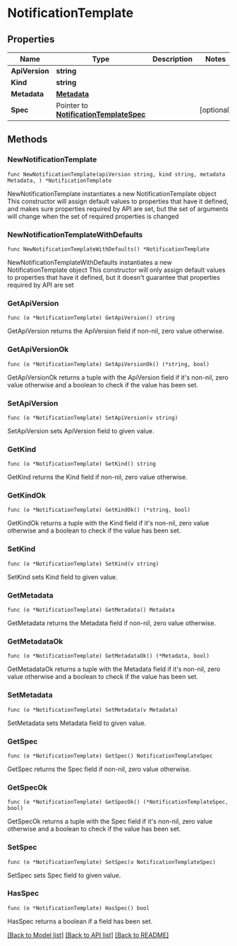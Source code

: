 # NotificationTemplate

## Properties

Name | Type | Description | Notes
------------ | ------------- | ------------- | -------------
**ApiVersion** | **string** |  | 
**Kind** | **string** |  | 
**Metadata** | [**Metadata**](Metadata.md) |  | 
**Spec** | Pointer to [**NotificationTemplateSpec**](NotificationTemplateSpec.md) |  | [optional] 

## Methods

### NewNotificationTemplate

`func NewNotificationTemplate(apiVersion string, kind string, metadata Metadata, ) *NotificationTemplate`

NewNotificationTemplate instantiates a new NotificationTemplate object
This constructor will assign default values to properties that have it defined,
and makes sure properties required by API are set, but the set of arguments
will change when the set of required properties is changed

### NewNotificationTemplateWithDefaults

`func NewNotificationTemplateWithDefaults() *NotificationTemplate`

NewNotificationTemplateWithDefaults instantiates a new NotificationTemplate object
This constructor will only assign default values to properties that have it defined,
but it doesn't guarantee that properties required by API are set

### GetApiVersion

`func (o *NotificationTemplate) GetApiVersion() string`

GetApiVersion returns the ApiVersion field if non-nil, zero value otherwise.

### GetApiVersionOk

`func (o *NotificationTemplate) GetApiVersionOk() (*string, bool)`

GetApiVersionOk returns a tuple with the ApiVersion field if it's non-nil, zero value otherwise
and a boolean to check if the value has been set.

### SetApiVersion

`func (o *NotificationTemplate) SetApiVersion(v string)`

SetApiVersion sets ApiVersion field to given value.


### GetKind

`func (o *NotificationTemplate) GetKind() string`

GetKind returns the Kind field if non-nil, zero value otherwise.

### GetKindOk

`func (o *NotificationTemplate) GetKindOk() (*string, bool)`

GetKindOk returns a tuple with the Kind field if it's non-nil, zero value otherwise
and a boolean to check if the value has been set.

### SetKind

`func (o *NotificationTemplate) SetKind(v string)`

SetKind sets Kind field to given value.


### GetMetadata

`func (o *NotificationTemplate) GetMetadata() Metadata`

GetMetadata returns the Metadata field if non-nil, zero value otherwise.

### GetMetadataOk

`func (o *NotificationTemplate) GetMetadataOk() (*Metadata, bool)`

GetMetadataOk returns a tuple with the Metadata field if it's non-nil, zero value otherwise
and a boolean to check if the value has been set.

### SetMetadata

`func (o *NotificationTemplate) SetMetadata(v Metadata)`

SetMetadata sets Metadata field to given value.


### GetSpec

`func (o *NotificationTemplate) GetSpec() NotificationTemplateSpec`

GetSpec returns the Spec field if non-nil, zero value otherwise.

### GetSpecOk

`func (o *NotificationTemplate) GetSpecOk() (*NotificationTemplateSpec, bool)`

GetSpecOk returns a tuple with the Spec field if it's non-nil, zero value otherwise
and a boolean to check if the value has been set.

### SetSpec

`func (o *NotificationTemplate) SetSpec(v NotificationTemplateSpec)`

SetSpec sets Spec field to given value.

### HasSpec

`func (o *NotificationTemplate) HasSpec() bool`

HasSpec returns a boolean if a field has been set.


[[Back to Model list]](../README.md#documentation-for-models) [[Back to API list]](../README.md#documentation-for-api-endpoints) [[Back to README]](../README.md)


